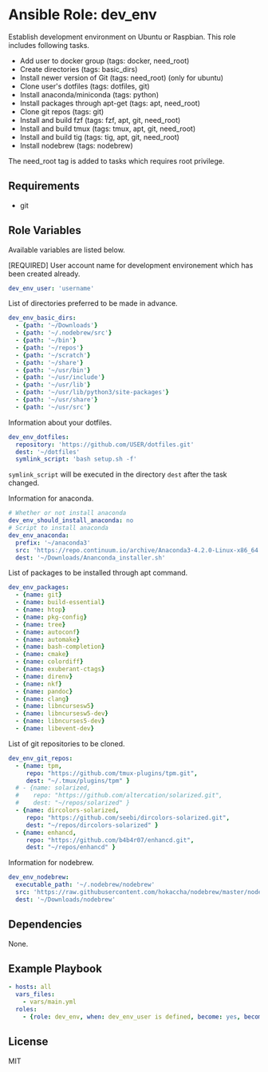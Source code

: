 Ansible Role: dev_env
=========

Establish development environment on Ubuntu or Raspbian.
This role includes following tasks.

- Add user to docker group (tags: docker, need_root)
- Create directories (tags: basic_dirs)
- Install newer version of Git (tags: need_root) (only for ubuntu)
- Clone user's dotfiles (tags: dotfiles, git)
- Install anaconda/miniconda (tags: python)
- Install packages through apt-get (tags: apt, need_root)
- Clone git repos (tags: git)
- Install and build fzf (tags: fzf, apt, git, need_root)
- Install and build tmux (tags: tmux, apt, git, need_root)
- Install and build tig (tags: tig, apt, git, need_root)
- Install nodebrew (tags: nodebrew)

The need_root tag is added to tasks which requires root privilege.

Requirements
------------

- git

Role Variables
--------------

Available variables are listed below.

[REQUIRED] User account name for development environement which has been created already.

``` yaml
dev_env_user: 'username'
```

List of directories preferred to be made in advance.

``` yaml
dev_env_basic_dirs:
  - {path: '~/Downloads'}
  - {path: '~/.nodebrew/src'}
  - {path: '~/bin'}
  - {path: '~/repos'}
  - {path: '~/scratch'}
  - {path: '~/share'}
  - {path: '~/usr/bin'}
  - {path: '~/usr/include'}
  - {path: '~/usr/lib'}
  - {path: '~/usr/lib/python3/site-packages'}
  - {path: '~/usr/share'}
  - {path: '~/usr/src'}
```

Information about your dotfiles.

``` yaml
dev_env_dotfiles:
  repository: 'https://github.com/USER/dotfiles.git'
  dest: '~/dotfiles'
  symlink_script: 'bash setup.sh -f'
```

`symlink_script` will be executed in the directory `dest` after the task changed.

Information for anaconda.

``` yaml
# Whether or not install anaconda
dev_env_should_install_anaconda: no
# Script to install anaconda
dev_env_anaconda:
  prefix: '~/anaconda3'
  src: 'https://repo.continuum.io/archive/Anaconda3-4.2.0-Linux-x86_64.sh'
  dest: '~/Downloads/Ananconda_installer.sh'
```

List of packages to be installed through apt command.

``` yaml
dev_env_packages:
  - {name: git}
  - {name: build-essential}
  - {name: htop}
  - {name: pkg-config}
  - {name: tree}
  - {name: autoconf}
  - {name: automake}
  - {name: bash-completion}
  - {name: cmake}
  - {name: colordiff}
  - {name: exuberant-ctags}
  - {name: direnv}
  - {name: nkf}
  - {name: pandoc}
  - {name: clang}
  - {name: libncursesw5}
  - {name: libncursesw5-dev}
  - {name: libncurses5-dev}
  - {name: libevent-dev}
```

List of git repositories to be cloned.

``` yaml
dev_env_git_repos:
  - {name: tpm,
     repo: "https://github.com/tmux-plugins/tpm.git",
     dest: "~/.tmux/plugins/tpm" }
  # - {name: solarized,
  #    repo: "https://github.com/altercation/solarized.git",
  #    dest: "~/repos/solarized" }
  - {name: dircolors-solarized,
     repo: "https://github.com/seebi/dircolors-solarized.git",
     dest: "~/repos/dircolors-solarized" }
  - {name: enhancd,
     repo: "https://github.com/b4b4r07/enhancd.git",
     dest: "~/repos/enhancd" }
```

Information for nodebrew.

``` yaml
dev_env_nodebrew:
  executable_path: '~/.nodebrew/nodebrew'
  src: 'https://raw.githubusercontent.com/hokaccha/nodebrew/master/nodebrew'
  dest: '~/Downloads/nodebrew'
```


Dependencies
------------

None.

Example Playbook
----------------

``` yaml
- hosts: all
  vars_files:
    - vars/main.yml
  roles:
    - {role: dev_env, when: dev_env_user is defined, become: yes, become_user: '{{dev_env_user}}'}
```


License
-------

MIT

